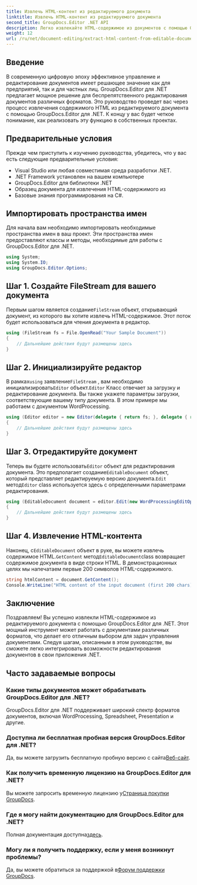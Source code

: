 ```yaml
---
title: Извлечь HTML-контент из редактируемого документа
linktitle: Извлечь HTML-контент из редактируемого документа
second_title: GroupDocs.Editor .NET API
description: Легко извлекайте HTML-содержимое из документов с помощью GroupDocs.Editor для .NET. Следуйте нашему подробному руководству для плавной интеграции и управления документами.
weight: 12
url: /ru/net/document-editing/extract-html-content-from-editable-document/
---
```

## Введение
В современную цифровую эпоху эффективное управление и редактирование документов имеет решающее значение как для предприятий, так и для частных лиц. GroupDocs.Editor для .NET предлагает мощное решение для беспрепятственного редактирования документов различных форматов. Это руководство проведет вас через процесс извлечения содержимого HTML из редактируемого документа с помощью GroupDocs.Editor для .NET. К концу у вас будет четкое понимание, как реализовать эту функцию в собственных проектах.
## Предварительные условия
Прежде чем приступить к изучению руководства, убедитесь, что у вас есть следующие предварительные условия:
- Visual Studio или любая совместимая среда разработки .NET.
- .NET Framework установлен на вашем компьютере
- GroupDocs.Editor для библиотеки .NET
- Образец документа для извлечения HTML-содержимого из
- Базовые знания программирования на C#.
## Импортировать пространства имен
Для начала вам необходимо импортировать необходимые пространства имен в ваш проект. Эти пространства имен предоставляют классы и методы, необходимые для работы с GroupDocs.Editor для .NET.
```csharp
using System;
using System.IO;
using GroupDocs.Editor.Options;
```
## Шаг 1. Создайте FileStream для вашего документа
Первым шагом является создание`FileStream` объект, открывающий документ, из которого вы хотите извлечь HTML-содержимое. Этот поток будет использоваться для чтения документа в редактор.
```csharp
using (FileStream fs = File.OpenRead("Your Sample Document"))
{
    // Дальнейшие действия будут размещены здесь
}
```
## Шаг 2. Инициализируйте редактор
 В рамках`using` заявление`FileStream` , вам необходимо инициализировать`Editor` объект.`Editor` Класс отвечает за загрузку и редактирование документа. Вы также укажете параметры загрузки, соответствующие вашему типу документа. В этом примере мы работаем с документом WordProcessing.
```csharp
using (Editor editor = new Editor(delegate { return fs; }, delegate { return new WordProcessingLoadOptions(); }))
{
    // Дальнейшие действия будут размещены здесь
}
```
## Шаг 3. Отредактируйте документ
 Теперь вы будете использовать`Editor` объект для редактирования документа. Это предполагает создание`EditableDocument` объект, который представляет редактируемую версию документа.`Edit` метод`Editor` class используется здесь с определенными параметрами редактирования.
```csharp
using (EditableDocument document = editor.Edit(new WordProcessingEditOptions()))
{
    // Дальнейшие действия будут размещены здесь
}
```
## Шаг 4. Извлечение HTML-контента
 Наконец, с`EditableDocument` объект в руке, вы можете извлечь содержимое HTML.`GetContent` метод`EditableDocument`class возвращает содержимое документа в виде строки HTML. В демонстрационных целях мы напечатаем первые 200 символов HTML-содержимого.
```csharp
string htmlContent = document.GetContent();
Console.WriteLine("HTML content of the input document (first 200 chars): {0}", htmlContent.Substring(0, 200));
```

## Заключение
Поздравляем! Вы успешно извлекли HTML-содержимое из редактируемого документа с помощью GroupDocs.Editor для .NET. Этот мощный инструмент может работать с документами различных форматов, что делает его отличным выбором для задач управления документами. Следуя шагам, описанным в этом руководстве, вы сможете легко интегрировать возможности редактирования документов в свои приложения .NET.
## Часто задаваемые вопросы
### Какие типы документов может обрабатывать GroupDocs.Editor для .NET?
GroupDocs.Editor для .NET поддерживает широкий спектр форматов документов, включая WordProcessing, Spreadsheet, Presentation и другие.
### Доступна ли бесплатная пробная версия GroupDocs.Editor для .NET?
 Да, вы можете загрузить бесплатную пробную версию с сайта[Веб-сайт](https://releases.groupdocs.com/).
### Как получить временную лицензию на GroupDocs.Editor для .NET?
 Вы можете запросить временную лицензию у[Страница покупки GroupDocs](https://purchase.groupdocs.com/temporary-license/).
### Где я могу найти документацию для GroupDocs.Editor для .NET?
 Полная документация доступна[здесь](https://tutorials.groupdocs.com/editor/net/).
### Могу ли я получить поддержку, если у меня возникнут проблемы?
 Да, вы можете обратиться за поддержкой в[Форум поддержки GroupDocs](https://forum.groupdocs.com/c/editor/20).